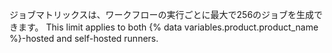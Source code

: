 ジョブマトリックスは、ワークフローの実行ごとに最大で256のジョブを生成できます。 This limit applies to both {% data variables.product.product_name %}-hosted and self-hosted runners.
